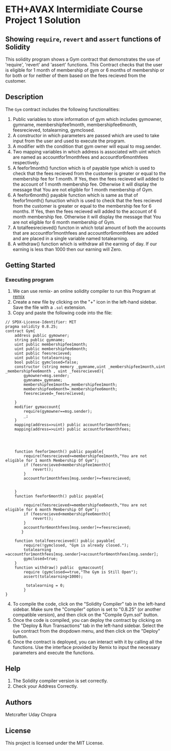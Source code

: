 # ETH+AVAX Intermidiate Course Project 1 Solution 
## Showing `require`, `revert` and `assert` functions of Solidity
This solidity program shows a Gym contract that demonstrates the use of 'require', 'revert' and 'assert' functions. This Contract checks that the user is eligible for 1 month of membership of gym or 6 months of membership or for both or for neither of them based on the fees recieved from the customer.

## Description
The  `Gym` contract includes the following functionalities:
1. Public variables to store information of gym which includes gymowner, gymname, membershipfee1month, membershipfee6month, feesrecieved, totalearning, gymclosed.
2. A constructor in which parameters are passed which are used to take input from the user and used to execute the program.
3. A modifier with the condition that gym owner will equal to msg.sender.
4. Two mapping variables in which address is associated with uint which are named as accountfor1monthfees and accountfor6monthfees respectively.
5. A feefor1month() function which is of payable type which is used to check that the fees recieved from the customer is greater or equal to the membership fee for 1 month. If Yes, then the fees recieved will added to the account of 1 month membership fee. Otherwise it will display the message that You are not eligible for 1 month membership of Gym.
6. A feefor6month() payable function which is same as that of feefor1month() funuction which is used to check that the fees recieved from the customer is greater or equal to the membership fee for 6 months. If Yes, then the fees recieved will added to the account of 6 month membership fee. Otherwise it will display the message that You are not eligible for 6 month membership of Gym.
7. A totalfeesrecieved() functon in which total amount of both the accounts that are accountfor1monthfees and accountfor6monthfees are added and are placed in a single variable named totalearning.
8. A withdraw() function which is withdraw all the earning of day. If our earning is less than 1000 then our earning will Zero.
   
## Getting Started
### Executing program
1. We can use remix- an online solidity compiler to run this Program at [remix](https://remix.ethereum.org/#lang=en&optimize=false&runs=200&evmVersion=null&version=soljson-v0.8.25+commit.b61c2a91.js)
2. Create a new file by clicking on the "+" icon in the left-hand sidebar. Save the file with a `.sol` extension.
3. Copy and paste the following code into the file:

```solidity
// SPDX-License-Identifier: MIT
pragma solidity 0.8.25;
contract Gym{
    address public gymowner;
    string public gymname;
    uint public membershipfee1month;
    uint public membershipfee6month;
    uint public feesrecieved;
    uint public totalearning;
    bool public gymclosed=false;
    constructor (string memory _gymname,uint _membershipfee1month,uint _membershipfee6month , uint _feesrecieved){
        gymowner=msg.sender;
        gymname=_gymname;
        membershipfee1month=_membershipfee1month;
        membershipfee6month=_membershipfee6month;
        feesrecieved=_feesrecieved;
        
    }
    modifier gymaccount{
        require(gymowner==msg.sender);
        _;
    }
    mapping(address=>uint) public accountfor1monthfees;
    mapping(address=>uint) public accountfor6monthfees;
    

    

    function feefor1month() public payable{
        require(feesrecieved>=membershipfee1month,"You are not eligible for 1 month Membership Of Gym");  
        if (feesrecieved<membershipfee1month){
            revert();
        }
        accountfor1monthfees[msg.sender]+=feesrecieved;
       

    }
    function feefor6month() public payable{
         
        require(feesrecieved>=membershipfee6month,"You are not eligible for 6 month Membership Of Gym");  
        if (feesrecieved<membershipfee6month){
            revert();
        }
        accountfor6monthfees[msg.sender]+=feesrecieved;
       }
    
    function totalfeesrecieved() public payable{
        require(!gymclosed, "Gym is already closed.");
        totalearning =accountfor1monthfees[msg.sender]+accountfor6monthfees[msg.sender];
        gymclosed=true;
    }
    function withdraw() public  gymaccount{
        require (gymclosed==true,"The Gym is Still Open");
        assert(totalearning<1000);

         totalearning = 0;
        } 
}
```
4. To compile the code, click on the "Solidity Compiler" tab in the left-hand sidebar. Make sure the "Compiler" option is set to "0.8.25" (or another compatible version), and then click on the "Compile Gym.sol" button.
5. Once the code is compiled, you can deploy the contract by clicking on the "Deploy & Run Transactions" tab in the left-hand sidebar. Select the `Gym` contract from the dropdown menu, and then click on the "Deploy" button.
6. Once the contract is deployed, you can interact with it by calling all the functions. Use the interface provided by Remix to input the necessary parameters and execute the functions.

## Help
1. The Solidity compiler version is set correctly.
2. Check your Address Correctly.
## Authors
Metcrafter Uday Chopra


## License

This project is licensed under the MIT License.
